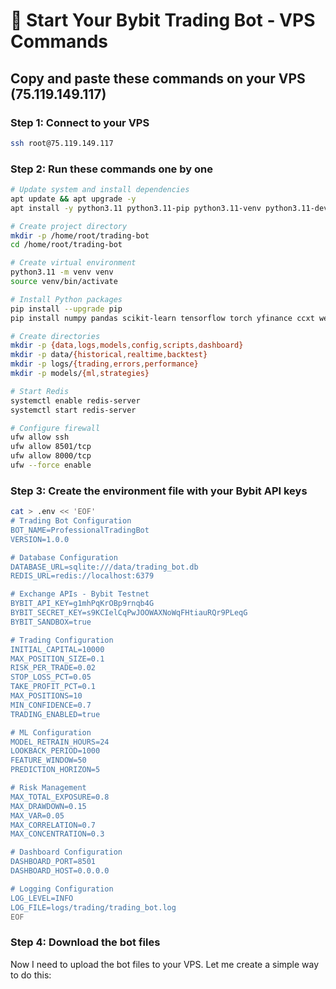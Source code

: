 # 🚀 Start Your Bybit Trading Bot - VPS Commands

## **Copy and paste these commands on your VPS (75.119.149.117)**

### **Step 1: Connect to your VPS**
```bash
ssh root@75.119.149.117
```

### **Step 2: Run these commands one by one**

```bash
# Update system and install dependencies
apt update && apt upgrade -y
apt install -y python3.11 python3.11-pip python3.11-venv python3.11-dev build-essential cmake git curl wget sqlite3 redis-server

# Create project directory
mkdir -p /home/root/trading-bot
cd /home/root/trading-bot

# Create virtual environment
python3.11 -m venv venv
source venv/bin/activate

# Install Python packages
pip install --upgrade pip
pip install numpy pandas scikit-learn tensorflow torch yfinance ccxt websocket-client fastapi uvicorn streamlit plotly dash sqlalchemy redis python-dotenv schedule loguru requests aiohttp cryptography bcrypt joblib

# Create directories
mkdir -p {data,logs,models,config,scripts,dashboard}
mkdir -p data/{historical,realtime,backtest}
mkdir -p logs/{trading,errors,performance}
mkdir -p models/{ml,strategies}

# Start Redis
systemctl enable redis-server
systemctl start redis-server

# Configure firewall
ufw allow ssh
ufw allow 8501/tcp
ufw allow 8000/tcp
ufw --force enable
```

### **Step 3: Create the environment file with your Bybit API keys**

```bash
cat > .env << 'EOF'
# Trading Bot Configuration
BOT_NAME=ProfessionalTradingBot
VERSION=1.0.0

# Database Configuration
DATABASE_URL=sqlite:///data/trading_bot.db
REDIS_URL=redis://localhost:6379

# Exchange APIs - Bybit Testnet
BYBIT_API_KEY=g1mhPqKrOBp9rnqb4G
BYBIT_SECRET_KEY=s9KCIelCqPwJOOWAXNoWqFHtiauRQr9PLeqG
BYBIT_SANDBOX=true

# Trading Configuration
INITIAL_CAPITAL=10000
MAX_POSITION_SIZE=0.1
RISK_PER_TRADE=0.02
STOP_LOSS_PCT=0.05
TAKE_PROFIT_PCT=0.1
MAX_POSITIONS=10
MIN_CONFIDENCE=0.7
TRADING_ENABLED=true

# ML Configuration
MODEL_RETRAIN_HOURS=24
LOOKBACK_PERIOD=1000
FEATURE_WINDOW=50
PREDICTION_HORIZON=5

# Risk Management
MAX_TOTAL_EXPOSURE=0.8
MAX_DRAWDOWN=0.15
MAX_VAR=0.05
MAX_CORRELATION=0.7
MAX_CONCENTRATION=0.3

# Dashboard Configuration
DASHBOARD_PORT=8501
DASHBOARD_HOST=0.0.0.0

# Logging Configuration
LOG_LEVEL=INFO
LOG_FILE=logs/trading/trading_bot.log
EOF
```

### **Step 4: Download the bot files**

Now I need to upload the bot files to your VPS. Let me create a simple way to do this:
